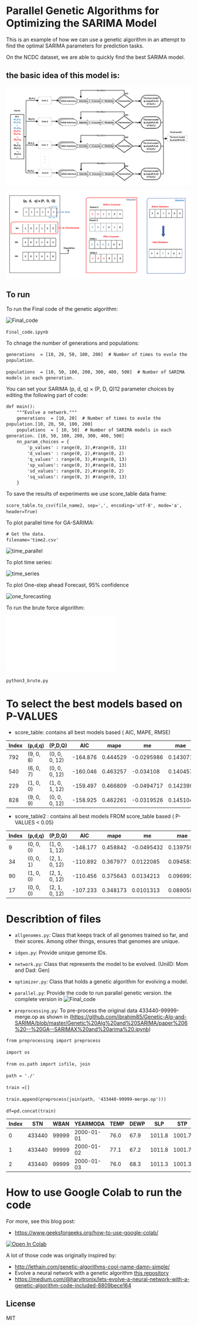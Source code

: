# Parallel Genetic Algorithms for Optimizing the SARIMA Model

This is an example of how we can use a genetic algorithm in an attempt to find the optimal SARIMA parameters for prediction tasks. 

On the NCDC dataset, we are able to quickly find the best SARIMA model. 

## the basic idea of this model is:

![GA_ARIMA_Parallel2](GA_ARIMA_Parallel2.png)

![GA_ARIMA_Parallel3](GA_ARIMA_Parallel3.png)


## To run

To run the Final code of the genetic algorithm:

![Final_code](Final_code.ipynb)

```Final_code.ipynb```

To chnage the number of generations and populations:
```
generations  = [10, 20, 50, 100, 200]  # Number of times to evole the population.

populations  = [10, 50, 100, 200, 300, 400, 500]  # Number of SARIMA models in each generation.
```

You can set your SARIMA (p, d, q) × (P, D, Q)12 parameter choices by editing the following part of code:

```  
def main():
    """Evolve a network."""
    generations  = [10, 20]  # Number of times to evole the population.[10, 20, 50, 100, 200]
    populations  = [ 10, 50]  # Number of SARIMA models in each generation. [10, 50, 100, 200, 300, 400, 500]
    nn_param_choices = {
        'p_values' : range(0, 3),#range(0, 13)
        'd_values' : range(0, 2),#range(0, 2)
        'q_values' : range(0, 3),#range(0, 13)
        'sp_values': range(0, 3),#range(0, 13)
        'sd_values': range(0, 2),#range(0, 2)
        'sq_values': range(0, 3) #range(0, 13)
    }
```

To save the results of experiments we use score_table  data frame:

``` score_table.to_csv(file_name2, sep=',', encoding='utf-8', mode='a', header=True) ```


To plot parallel time for GA-SARIMA:
```
# Get the data.
filename='time2.csv'
```
![time_parallel](time_parallel_plot1.png)

To plot time series:

![time_series](time_series.png)

To plot One-step ahead Forecast, 95% confidence

![one_forecasting](one_forecasting.png)

To run the brute force algorithm:

![python3 brute](python3_brute.py)

```python3_brute.py```

# To select the best models based on P-VALUES

- score_table: contains all best models based ( AIC, MAPE, RMSE)

| Index | (p,d,q)   | (P,D,Q)       | AIC      | mape     | me         | mae      | mpe       | mse       | rmse     | corr     | minmax    |
|-------|-----------|---------------|----------|----------|------------|----------|-----------|-----------|----------|----------|-----------|
| 792   | (9, 0, 8) | (0, 0, 0, 12) | -164.876 | 0.444529 | -0.0295986 | 0.143071 | -0.21997  | 0.0281478 | 0.167773 | 0.957295 | 0.122894  |
| 540   | (6, 0, 7) | (0, 0, 0, 12) | -160.046 | 0.463257 | -0.034108  | 0.140457 | -0.216192 | 0.0268177 | 0.163761 | 0.959942 | 0.0968388 |
| 229   | (1, 0, 0) | (1, 0, 1, 12) | -159.497 | 0.466809 | -0.0494717 | 0.142398 | -0.206366 | 0.0281191 | 0.167688 | 0.959793 | 0.193557  |
| 828   | (9, 0, 9) | (0, 0, 0, 12) | -158.925 | 0.462261 | -0.0319526 | 0.145104 | -0.227347 | 0.0275848 | 0.166087 | 0.958335 | 0.122391  |

- score_table2 : contains all best models FROM score_table based ( P-VALUES < 0.05)

| Index | (p,d,q)   | (P,D,Q)       | AIC      | mape     | me         | mae       | mpe       | mse       | rmse     | corr     | minmax     |
|-------|-----------|---------------|----------|----------|------------|-----------|-----------|-----------|----------|----------|------------|
| 9     | (0, 0, 0) | (1, 0, 1, 12) | -148.177 | 0.458842 | -0.0495432 | 0.139759  | -0.200593 | 0.0272963 | 0.165216 | 0.961095 | 0.195071   |
| 34    | (0, 0, 1) | (2, 1, 0, 12) | -110.892 | 0.367977 | 0.0122085  | 0.0945813 | -0.182121 | 0.0142993 | 0.11958  | 0.978752 | -0.263296  |
| 90    | (1, 0, 0) | (2, 1, 0, 12) | -110.456 | 0.375643 | 0.0134213  | 0.096992  | -0.186618 | 0.0150715 | 0.122766 | 0.977709 | -0.465028  |
| 17    | (0, 0, 0) | (2, 1, 0, 12) | -107.233 | 0.348173 | 0.0101313  | 0.0890584 | -0.170927 | 0.0126278 | 0.112373 | 0.981129 | -0.0930694 |


# Describtion of files
- `allgenomes.py`: Class that keeps track of all genomes trained so far, and their scores.
    Among other things, ensures that genomes are unique.

- `idgen.py`: Provide unique genome IDs.

- `network.py`: Class that represents the model to be evolved. (UniID: Mom and Dad: Gen)

- `optimizer.py`: Class that holds a genetic algorithm for evolving a model.

- `parallel.py`: Provide the code to run parallel genetic version. the complete version in 
![Final_code](Final_code.ipynb)

- `preprocessing.py`: To pre-process the original data 433440-99999-merge.op as shown in (https://github.com/ibrahim85/Genetic-Alg-and-SARIMA/blob/master/Genetic%20Alg%20and%20SARIMA/paper%206%20--%20GA--SARIMAX%20and%20arima%20.ipynb)

```
from preprocessing import preprocess

import os

from os.path import isfile, join

path = './'

train =[]

train.append(preprocess(join(path, '433440-99999-merge.op')))

df=pd.concat(train)
```
| Index | STN    | WBAN  | YEARMODA   | TEMP | DEWP | SLP    | STP    | VISIB | WDSP | MXSPD | GUST | MAX  | MIN  | PRCP |
|-------|--------|-------|------------|------|------|--------|--------|-------|------|-------|------|------|------|------|
| 0     | 433440 | 99999 | 2000-01-01 | 76.0 | 67.9 | 1011.8 | 1001.7 | 2.8   | 8.0  | 14.0  | NaN  | 85.1 | 68.5 | 0.01 |
| 1     | 433440 | 99999 | 2000-01-02 | 77.1 | 67.2 | 1011.8 | 1001.7 | 4.1   | 9.1  | 15.0  | NaN  | 86.0 | 68.0 | 0.00 |
| 2     | 433440 | 99999 | 2000-01-03 | 76.0 | 68.3 | 1011.3 | 1001.3 | 2.5   | 8.3  | 14.0  | NaN  | 81.3 | 71.6 | 0.00 |

# How to use Google Colab to run the code

For more, see this blog post: 

- https://www.geeksforgeeks.org/how-to-use-google-colab/


[![Open In Colab](https://colab.research.google.com/assets/colab-badge.svg)](https://github.com/ibrahim85/Genetic-Alg-and-SARIMA/blob/master/Genetic%20Alg%20and%20SARIMA/Final_code.ipynb)


A lot of those code was originally inspired by:

- http://lethain.com/genetic-algorithms-cool-name-damn-simple/
- Evolve a neural network with a genetic algorithm [this repository](https://github.com/harvitronix/neural-network-genetic-algorithm)
- https://medium.com/@harvitronix/lets-evolve-a-neural-network-with-a-genetic-algorithm-code-included-8809bece164

## License

MIT


